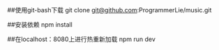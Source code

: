 ##使用git-bash下载
git clone git@github.com:ProgrammerLie/music.git

##安装依赖
npm install

##在localhost：8080上进行热重新加载
npm run dev
